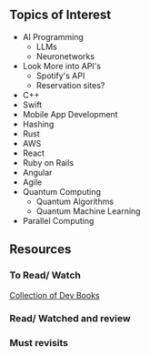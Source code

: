## Topics of Interest

- AI Programming
  - LLMs
  - Neuronetworks
- Look More into API's
  - Spotify's API
  - Reservation sites?
- C++
- Swift
- Mobile App Development
- Hashing
- Rust
- AWS
- React
- Ruby on Rails
- Angular
- Agile
- Quantum Computing
  - Quantum Algorithms
  - Quantum Machine Learning
- Parallel Computing

## Resources

### To Read/ Watch

[Collection of Dev Books](https://arc.net/l/quote/xdoebkgg)

### Read/ Watched and review

### Must revisits
